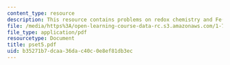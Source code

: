 ```yaml
---
content_type: resource
description: This resource contains problems on redox chemistry and Fe(II).
file: /media/https%3A/open-learning-course-data-rc.s3.amazonaws.com/1-76-aquatic-chemistry-fall-2005/b35271b7dcaa36dac40c0e8ef81db3ec_pset5.pdf
file_type: application/pdf
resourcetype: Document
title: pset5.pdf
uid: b35271b7-dcaa-36da-c40c-0e8ef81db3ec
---
```

